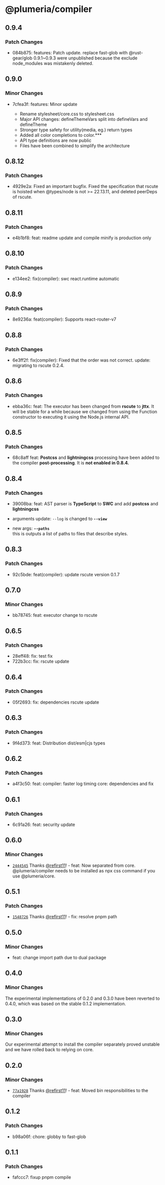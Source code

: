 # @plumeria/compiler

## 0.9.4

### Patch Changes

- 084b875: features: Patch update. replace fast-glob with @rust-gear/glob
  0.9.1~0.9.3 were unpublished because the exclude node_modules was mistakenly deleted.

## 0.9.0

### Minor Changes

- 7cfea3f: features: Minor update

  - Rename stylesheet/core.css to stylesheet.css
  - Major API changes: defineThemeVars split into defineVars and defineTheme
  - Stronger type safety for utility(media, eg.) return types
  - Added all color completions to color.\*\*\*
  - API type definitions are now public
  - Files have been combined to simplify the architecture

## 0.8.12

### Patch Changes

- 4929e2a: Fixed an important bugfix. Fixed the specification that rscute is hoisted when @types/node is not >= 22.13.11, and deleted peerDeps of rscute.

## 0.8.11

### Patch Changes

- e4b1bf8: feat: readme update and compile minify is production only

## 0.8.10

### Patch Changes

- e134ee2: fix(compiler): swc react.runtime automatic

## 0.8.9

### Patch Changes

- 8e9236a: feat(compiler): Supports react-router-v7

## 0.8.8

### Patch Changes

- 6e3ff2f: fix(compiler): Fixed that the order was not correct.
  update: migrating to rscute 0.2.4.

## 0.8.6

### Patch Changes

- ebba36c: feat: The executor has been changed from **rscute** to **jttx**.
  It will be stable for a while because we changed from using the Function constructor to executing it using the Node.js internal API.

## 0.8.5

### Patch Changes

- 68c8aff feat: **Postcss** and **lightningcss** processing have been added to the compiler **post-processing**.
  It is **not enabled in 0.8.4.**

## 0.8.4

### Patch Changes

- 39008ba: feat: AST parser is **TypeScript** to **SWC** and add **postcss** and **lightningcss**

- arguments update:
  `--log` is changed to **`--view`**

- new args: **`--paths`**  
  this is outputs a list of paths to files that describe styles.

## 0.8.3

### Patch Changes

- 92c5bde: feat(compiler): update rscute version 0.1.7

## 0.7.0

### Minor Changes

- bb78745: feat: executor change to rscute

## 0.6.5

### Patch Changes

- 28eff48: fix: test fix
- 722b3cc: fix: rscute update

## 0.6.4

### Patch Changes

- 05f2693: fix: dependencies rscute update

## 0.6.3

### Patch Changes

- 9f4d373: feat: Distribution dist/esm|cjs types

## 0.6.2

### Patch Changes

- a4f3c50: feat: compiler: faster log timing core: dependencies and fix

## 0.6.1

### Patch Changes

- 6c91a26: feat: security update

## 0.6.0

### Minor Changes

- [`2444545`](https://github.com/zss-in-js/plumeria/commit/24445452ba8f54a038ccd3d08c80056cacd92d7f) Thanks [@refirst11](https://github.com/refirst11)! - feat: Now separated from core. @plumeria/compiler needs to be installed as npx css command if you use @plumeria/core.

## 0.5.1

### Patch Changes

- [`1548726`](https://github.com/zss-in-js/plumeria/commit/1548726ea81f757728d25285a07bbd59c8c8dd9f) Thanks [@refirst11](https://github.com/refirst11)! - fix: resolve pnpm path

## 0.5.0

### Minor Changes

- feat: change import path due to dual package

## 0.4.0

### Minor Changes

The experimental implementations of 0.2.0 and 0.3.0 have been reverted to 0.4.0, which was based on the stable 0.1.2 implementation.

## 0.3.0

### Minor Changes

Our experimental attempt to install the compiler separately proved unstable and we have rolled back to relying on core.

## 0.2.0

### Minor Changes

- [`77a1928`](https://github.com/zss-in-js/plumeria/commit/77a192824d7c7c011a97ae62d160eba215e0e065) Thanks [@refirst11](https://github.com/refirst11)! - feat: Moved bin responsibilities to the compiler

## 0.1.2

### Patch Changes

- b98a06f: chore: globby to fast-glob

## 0.1.1

### Patch Changes

- fafccc7: fixup pnpm compile
